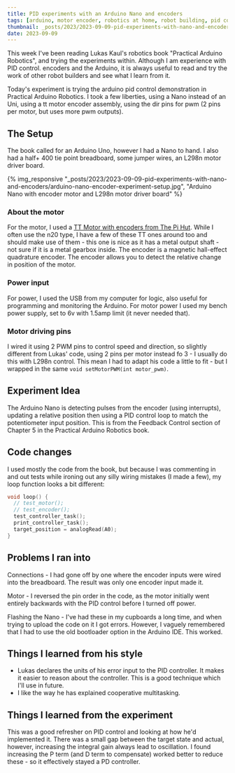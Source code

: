 ```yaml
---
title: PID experiments with an Arduino Nano and encoders
tags: [arduino, motor encoder, robotics at home, robot building, pid control]
thumbnail: _posts/2023/2023-09-09-pid-experiments-with-nano-and-encoders/arduino-nano-encoder-experiment-setup.jpg
date: 2023-09-09
---
```

This week I've been reading Lukas Kaul's robotics book "Practical Arduino Robotics", and trying the experiments within. Although I am experience with PID control. encoders and the Arduino, it is always useful to read and try the work of other robot builders and see what I learn from it.

Today's experiment is trying the arduino pid control demonstration in Practical Arduino Robotics. I took a few liberties, using a Nano instead of an Uni, using a tt motor encoder assembly, using the dir pins for pwm (2 pins per motor, but uses more pwm outputs).

## The Setup

The book called for an Arduino Uno, however I had a Nano to hand. I also had a half+ 400 tie point breadboard, some jumper wires, an L298n motor driver board.

{% img_responsive "_posts/2023/2023-09-09-pid-experiments-with-nano-and-encoders/arduino-nano-encoder-experiment-setup.jpg", "Arduino Nano with encoder motor and L298n motor driver board" %}

### About the motor

For the motor, I used a [TT Motor with encoders from The Pi Hut](https://thepihut.com/products/tt-motor-with-encoder-6v-160rpm-120-1). While I often use the n20 type, I have a few of these TT ones around too and should make use of them - this one is nice as it has a metal output shaft - not sure if it is a metal gearbox inside. The encoder is a magnetic hall-effect quadrature encoder.  The encoder allows you to detect the relative change in position of the motor.

### Power input

For power, I used the USB from my computer for logic, also useful for programming and monitoring the Arduino. For motor power I used my bench power supply, set to 6v with 1.5amp limit (it never needed that).

### Motor driving pins

I wired it using 2 PWM pins to control speed and direction, so slightly different from Lukas' code, using 2 pins per motor instead fo 3 - I usually do this with L298n control. This mean I had to adapt his code a little to fit - but I wrapped in the same `void setMotorPWM(int motor_pwm)`.

## Experiment Idea

The Arduino Nano is detecting pulses from the encoder (using interrupts), updating a relative position then using a PID control loop to match the potentiometer input position. This is from the Feedback Control section of Chapter 5 in the Practical Arduino Robotics book.

## Code changes

I used mostly the code from the book, but because I was commenting in and out tests while ironing out any silly wiring mistakes (I made a few), my loop function looks a bit different:

```c++
void loop() {
  // test_motor();
  // test_encoder();
  test_controller_task();
  print_controller_task();
  target_position = analogRead(A0);
}
```

## Problems I ran into

Connections - I had gone off by one where the encoder inputs were wired into the breadboard. The result was only one encoder input made it.

Motor - I reversed the pin order in the code, as the motor initially went entirely backwards with the PID control before I turned off power.

Flashing the Nano - I've had these in my cupboards a long time, and when trying to upload the code on it I got errors. However, I vaguely remembered that I had to use the old bootloader option in the Arduino IDE. This worked.

## Things I learned from his style

- Lukas declares the units of his error input to the PID controller. It makes it easier to reason about the controller. This is a good technique which I'll use in future.
- I like the way he has explained cooperative multitasking.

## Things I learned from the experiment

This was a good refresher on PID control and looking at how he'd implemented it. There was a small gap between the target state and actual, however, increasing the integral gain always lead to oscillation. I found increasing the P term (and D term to compensate) worked better to reduce these - so it effectively stayed a PD controller.
